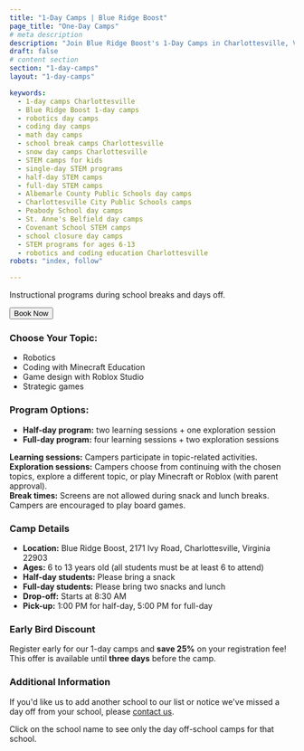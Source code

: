 ```yaml
---
title: "1-Day Camps | Blue Ridge Boost"
page_title: "One-Day Camps"
# meta description
description: "Join Blue Ridge Boost's 1-Day Camps in Charlottesville, VA! Offering engaging programs in robotics, coding, and math for kids aged 6-13 during school breaks, snow days, and teacher workdays. Half-day and full-day options available." 
draft: false
# content section
section: "1-day-camps"
layout: "1-day-camps"

keywords:
  - 1-day camps Charlottesville
  - Blue Ridge Boost 1-day camps
  - robotics day camps
  - coding day camps
  - math day camps
  - school break camps Charlottesville
  - snow day camps Charlottesville
  - STEM camps for kids
  - single-day STEM programs
  - half-day STEM camps
  - full-day STEM camps
  - Albemarle County Public Schools day camps
  - Charlottesville City Public Schools camps
  - Peabody School day camps
  - St. Anne's Belfield day camps
  - Covenant School STEM camps
  - school closure day camps
  - STEM programs for ages 6-13
  - robotics and coding education Charlottesville
robots: "index, follow"

---
```


<section>
  <div>
    <p>Instructional programs during school breaks and days off.</p>
  </div>
  </div>
  <div class="row justify-content-center">
    <div class="col-sm-5">
      <button class="grb-btn grb-btn-primary" id="camp-button">Book Now</button>
      <script>
        function scrollToCamps() {
          window.scrollTo(0, document.querySelector(".grid__wrap-inner").offsetTop);
        }
        document.getElementById("camp-button").onclick = scrollToCamps;
      </script>
    </div>
  </div>
  <div>
    <h3>Choose Your Topic:</h3>
    <ul>
        <li>Robotics</li>
        <li>Coding with Minecraft Education</li>
        <li>Game design with Roblox Studio</li>
        <li>Strategic games</li>
    </ul>
    <h3>Program Options:</h3>
    <ul>
        <li><strong>Half-day program:</strong> two learning sessions + one exploration session</li>
        <li><strong>Full-day program:</strong> four learning sessions + two exploration sessions</li>
    </ul>
    <p>
    <strong>Learning sessions:</strong> Campers participate in topic-related activities.<br>
    <strong>Exploration sessions:</strong> Campers choose from continuing with the chosen topics, explore a different topic, or play Minecraft or Roblox (with parent approval).<br>
    <strong>Break times:</strong> Screens are not allowed during snack and lunch breaks. Campers are encouraged to play board games.
    </p>
    <h3>Camp Details</h3>
    <ul>
        <li><strong>Location:</strong> Blue Ridge Boost, 2171 Ivy Road, Charlottesville, Virginia 22903</li>
        <li><strong>Ages:</strong> 6 to 13 years old (all students must be at least 6 to attend)</li>
        <li><strong>Half-day students:</strong> Please bring a snack</li>
        <li><strong>Full-day students:</strong> Please bring two snacks and lunch</li>
        <li><strong>Drop-off:</strong> Starts at 8:30 AM</li>
        <li><strong>Pick-up:</strong> 1:00 PM for half-day, 5:00 PM for full-day</li>
    </ul>
    <h3>Early Bird Discount</h3>
    <p>
        Register early for our 1-day camps and <strong>save 25%</strong> on your registration fee! This offer is available until <strong>three days</strong> before the camp.
    </p>
    <h3>Additional Information</h3>
    <p>
        If you'd like us to add another school to our list or notice we've missed a day off from your school, please <a href="mailto:camps@blueridgeboost.com">contact us</a>.
    </p>
    <p>Click on the school name to see only the day off-school camps for that school.</p>
</div>
</section>

<div class="container" id="camp1">
    <div>
        <script data-cfasync="false" type="text/javascript" src="https://app.ecwid.com/script.js?106136041&data_platform=code"
            charset="utf-8"></script>
        <script type="text/javascript">
            xProductBrowser("views=grid(25,5) list(60) table(60)","categoryView=grid","id=my-store-106136041", 
            "defaultCategoryId=175336115");</script>
    </div>
</div>
